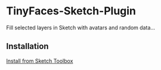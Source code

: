 # TinyFaces-Sketch-Plugin

Fill selected layers in Sketch with avatars and random data...

## Installation

[Install from Sketch Toolbox](http://sketchtoolbox.com/)
